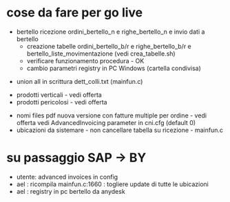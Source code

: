 # cose da fare per go live
- bertello ricezione ordini_bertello_n e righe_bertello_n e invio dati a bertello
    - creazione tabelle ordini_bertello_b/r e righe_bertello_b/r e bertello_liste_movimentazione (vedi crea_tabelle.sh)
    - verificare funzionamento procedura - OK
    - cambio parametri registry in PC Windows (cartella condivisa)

+ union all in scrittura dett_colli.txt (mainfun.c)
- prodotti verticali - vedi offerta
- prodotti pericolosi - vedi offerta
+ nomi files pdf nuova versione con fatture multiple per ordine - vedi offerta
    vedi AdvancedInvoicing parameter in cni.cfg (default 0)
+ ubicazioni da sistemare - non cancellare tabella su ricezione - mainfun.c


# su passaggio SAP -> BY
- utente: advanced invoices in config
- ael : ricompila mainfun.c:1660 : togliere update di tutte le ubicazioni 
- ael : registry in pc bertello da anydesk

